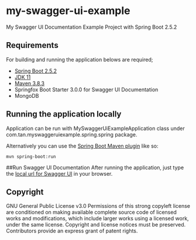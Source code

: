 # my-swagger-ui-example
My Swagger UI Documentation Example Project with Spring Boot 2.5.2

## Requirements

For building and running the application belows are required;

- [Spring Boot 2.5.2](https://spring.io/blog/2021/06/24/spring-boot-2-5-2-is-now-available)
- [JDK 11](https://www.oracle.com/java/technologies/javase-jdk11-downloads.html)
- [Maven 3.8.3](https://maven.apache.org)
- Springfox Boot Starter 3.0.0 for Swagger UI Documentation
- MongoDB

## Running the application locally

Application can be run with MySwaggerUiExampleApplication class under com.tan.myswaggeruiexample.spring.spring package.

Alternatively you can use the [Spring Boot Maven plugin](https://docs.spring.io/spring-boot/docs/current/reference/html/build-tool-plugins-maven-plugin.html) like so:

```shell
mvn spring-boot:run
```

##Run Swagger UI Documentation
After running the application, just type the  [local url for Swagger UI](http://localhost:8080/swagger-ui/index.html) in your browser.

## Copyright

GNU General Public License v3.0
Permissions of this strong copyleft license are conditioned on making available complete source code of licensed works and modifications, which include larger works using a licensed work, under the same license. Copyright and license notices must be preserved. Contributors provide an express grant of patent rights.
